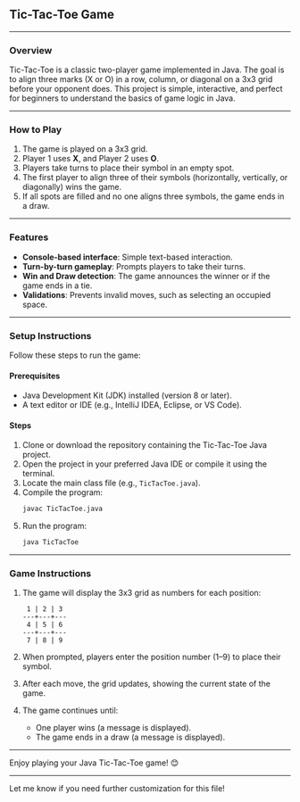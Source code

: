 ## **Tic-Tac-Toe Game**

---

### **Overview**
Tic-Tac-Toe is a classic two-player game implemented in Java. The goal is to align three marks (X or O) in a row, column, or diagonal on a 3x3 grid before your opponent does. This project is simple, interactive, and perfect for beginners to understand the basics of game logic in Java.

---

### **How to Play**
1. The game is played on a 3x3 grid.
2. Player 1 uses **X**, and Player 2 uses **O**.
3. Players take turns to place their symbol in an empty spot.
4. The first player to align three of their symbols (horizontally, vertically, or diagonally) wins the game.
5. If all spots are filled and no one aligns three symbols, the game ends in a draw.

---

### **Features**
- **Console-based interface**: Simple text-based interaction.
- **Turn-by-turn gameplay**: Prompts players to take their turns.
- **Win and Draw detection**: The game announces the winner or if the game ends in a tie.
- **Validations**: Prevents invalid moves, such as selecting an occupied space.

---

### **Setup Instructions**
Follow these steps to run the game:

#### **Prerequisites**
- Java Development Kit (JDK) installed (version 8 or later).
- A text editor or IDE (e.g., IntelliJ IDEA, Eclipse, or VS Code).

#### **Steps**
1. Clone or download the repository containing the Tic-Tac-Toe Java project.
2. Open the project in your preferred Java IDE or compile it using the terminal.
3. Locate the main class file (e.g., `TicTacToe.java`).
4. Compile the program:
   ```bash
   javac TicTacToe.java
   ```
5. Run the program:
   ```bash
   java TicTacToe
   ```

---

### **Game Instructions**
1. The game will display the 3x3 grid as numbers for each position:

   ```
    1 | 2 | 3
   ---+---+---
    4 | 5 | 6
   ---+---+---
    7 | 8 | 9
   ```

2. When prompted, players enter the position number (1–9) to place their symbol.
3. After each move, the grid updates, showing the current state of the game.
4. The game continues until:
   - One player wins (a message is displayed).
   - The game ends in a draw (a message is displayed).

---

Enjoy playing your Java Tic-Tac-Toe game! 😊

--- 

Let me know if you need further customization for this file!
